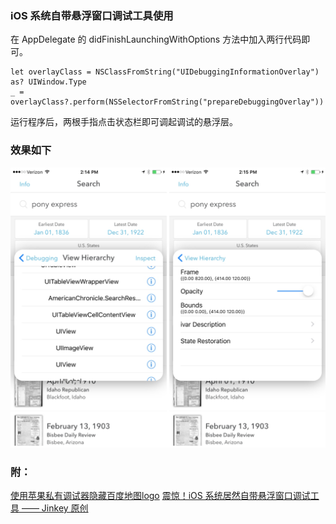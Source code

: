### iOS 系统自带悬浮窗口调试工具使用 

在 AppDelegate 的 didFinishLaunchingWithOptions 方法中加入两行代码即可。
```
let overlayClass = NSClassFromString("UIDebuggingInformationOverlay") as? UIWindow.Type
_ = overlayClass?.perform(NSSelectorFromString("prepareDebuggingOverlay"))
```
运行程序后，两根手指点击状态栏即可调起调试的悬浮层。

### 效果如下

![](/images/debug@2x.png)

### 附：
[使用苹果私有调试器隐藏百度地图logo](http://www.jianshu.com/p/fd666c385261)
[震惊！iOS 系统居然自带悬浮窗口调试工具 —— Jinkey 原创](https://juejin.im/post/59291f1c44d9040064213c0f)
